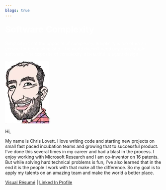 ```yaml
---
blogs: true
---
```


<div class="jumbotron" style="background-image:url(images/background.png);background-position:0px 0px;background-size:1184px;margin-top:-20px;">
    <div class="container">
        <h1 style="color:white">Software Complexity</h1>
        <p style="color:white">Simplicity is not the opposite of complexity. Simplicity is too often an excuse for being simplistic. The world doesn't need any more stupid software. The opposite of complexity is beautiful, elegant design.</p>
    </div>
</div>

![chris](resume/chris.png)

Hi,

My name is Chris Lovett.  I love writing code and starting new projects on small fast paced incubation teams and growing that to successful product.  I’ve done this several times in my career and had a blast in the process.  I enjoy working with Microsoft Research and I am co-inventor on 16 patents.  But while solving hard technical problems is fun, I’ve also learned that in the end it is the people I work with that make all the difference.  So my goal is to apply my talents on an amazing team and make the world a better place.

[Visual Résumé](resume)  \|  [Linked In Profile](https://www.linkedin.com/in/chris-lovett-0313a22/)